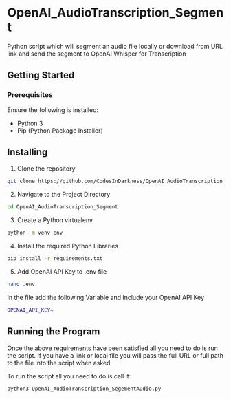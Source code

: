# OpenAI_AudioTranscription_Segment
Python script which will segment an audio file locally or download from URL link and send the segment to OpenAI Whisper for Transcription

## Getting Started
### Prerequisites
Ensure the following is installed:
- Python 3
- Pip (Python Package Installer)

## Installing
1. Clone the repository
``` bash
git clone https://github.com/CodesInDarkness/OpenAI_AudioTranscription_Segment.git
```
2. Navigate to the Project Directory
```bash
cd OpenAI_AudioTranscription_Segment
```
3. Create a Python virtualenv
```bash
python -m venv env
```
4. Install the required Python Libraries
```bash
pip install -r requirements.txt
```
5. Add OpenAI API Key to .env file
```bash
nano .env
```
In the file add the following Variable and include your OpenAI API Key
```bash
OPENAI_API_KEY=
```

## Running the Program
Once the above requirements have been satisfied all you need to do is run the script. If you have a link or local file you will pass the full URL or full path to the file into the script when asked

To run the script all you need to do is call it:
```bash
python3 OpenAI_AudioTranscription_SegementAudio.py
```
